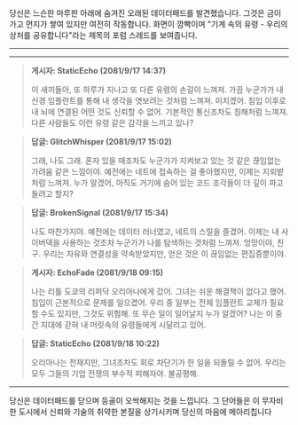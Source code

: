 당신은 느슨한 마루판 아래에 숨겨진 오래된 데이터패드를 발견했습니다. 그것은 금이 가고 먼지가 쌓여 있지만 여전히 작동합니다. 화면이 깜빡이며 "기계 속의 유령 - 우리의 상처를 공유합니다"라는 제목의 포럼 스레드를 보여줍니다.

---

---

> **게시자: StaticEcho (2081/9/17 14:37)**
>
> 이 새끼들아, 또 하루가 지나고 또 다른 유령의 손길이 느껴져. 가끔 누군가가 내 신경 임플란트를 통해 내 생각을 엿보려는 것처럼 느껴져. 미치겠어. 침입 이후로 내 뇌에 연결된 어떤 것도 신뢰할 수 없어. 기본적인 통신조차도 침해처럼 느껴져. 다른 사람들도 이런 유령 같은 감각을 느끼고 있나?

> **답글: GlitchWhisper (2081/9/17 15:02)**
>
> 그래, 나도 그래. 혼자 있을 때조차도 누군가가 지켜보고 있는 것 같은 끊임없는 가려움 같은 느낌이야. 예전에는 네트에 접속하는 걸 좋아했지만, 이제는 지뢰밭처럼 느껴져. 누가 알겠어, 아직도 거기에 숨어 있는 코드 조각들이 더 깊이 파고들려고 할지?

> **답글: BrokenSignal (2081/9/17 15:34)**
>
> 나도 마찬가지야. 예전에는 데이터 러너였고, 네트의 스릴을 즐겼어. 이제는 내 사이버덱을 사용하는 것조차 누군가가 나를 탐색하는 것처럼 느껴져. 엉망이야, 친구. 우리는 자유와 연결성을 약속받았지만, 얻은 것은 이 끊임없는 편집증뿐이야.

> **게시자: EchoFade (2081/9/18 09:15)**
>
> 나는 리틀 도쿄의 리퍼닥 오리아나에게 갔어. 그녀는 쉬운 해결책이 없다고 했어. 침입이 근본적으로 문제를 일으켰어. 우리 중 일부는 전체 임플란트 교체가 필요할 수도 있지만, 그것도 위험해. 또 무슨 일이 일어날지 누가 알겠어? 나는 이 중간 지대에 갇혀 내 머릿속의 유령들에게 시달리고 있어.

> **답글: StaticEcho (2081/9/18 10:22)**
>
> 오리아나는 천재지만, 그녀조차도 회로 차단기가 한 일을 되돌릴 수 없어. 우리는 모두 그들의 기업 전쟁의 부수적 피해자야. 불공평해.

---

당신은 데이터패드를 닫으며 등골이 오싹해지는 것을 느낍니다. 그 단어들은 이 무자비한 도시에서 신뢰와 기술의 취약한 본질을 상기시키며 당신의 마음에 메아리칩니다
